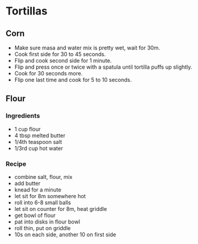 # Tortillas

## Corn

- Make sure masa and water mix is pretty wet, wait for 30m.
- Cook first side for 30 to 45 seconds.
- Flip and cook second side for 1 minute.
- Flip and press once or twice with a spatula until tortilla puffs up slightly.
- Cook for 30 seconds more.
- Flip one last time and cook for 5 to 10 seconds.

## Flour

### Ingredients

- 1 cup flour
- 4 tbsp melted butter
- 1/4th teaspoon salt
- 1/3rd cup hot water

### Recipe

- combine salt, flour, mix
- add butter
- knead for a minute
- let sit for 8m somewhere hot
- roll into 6-8 small balls
- let sit on counter for 8m, heat griddle
- get bowl of flour
- pat into disks in flour bowl
- roll thin, put on griddle
- 10s on each side, another 10 on first side
